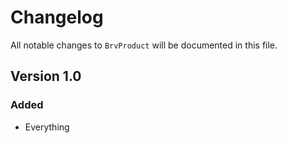 # Changelog

All notable changes to `BrvProduct` will be documented in this file.

## Version 1.0

### Added
- Everything
